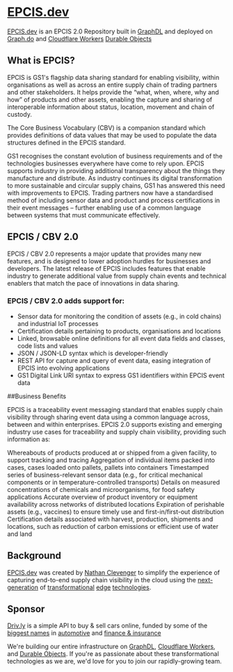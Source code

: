 # [EPCIS.dev](https://epcis.dev)
[EPCIS.dev](https://epcis.dev) is an EPCIS 2.0 Repository built in [GraphDL](https://graphdl.org) and deployed on [Graph.do](https://graph.do) and [Cloudflare Workers](https://developers.cloudflare.com/workers/learning/how-workers-works/) [Durable Objects](https://blog.cloudflare.com/durable-objects-easy-fast-correct-choose-three/)


## What is EPCIS?
EPCIS is GS1's flagship data sharing standard for enabling visibility, within organisations as well as across an entire supply chain of trading partners and other stakeholders. It helps provide the “what, when, where, why and how” of products and other assets, enabling the capture and sharing of interoperable information about status, location, movement and chain of custody.

The Core Business Vocabulary (CBV) is a companion standard which provides definitions of data values that may be used to populate the data structures defined in the EPCIS standard.

GS1 recognises the constant evolution of business requirements and of the technologies businesses everywhere have come to rely upon. EPCIS supports industry in providing additional transparency about the things they manufacture and distribute. As industry continues its digital transformation to more sustainable and circular supply chains, GS1 has answered this need with improvements to EPCIS. Trading partners now have a standardised method of including sensor data and product and process certifications in their event messages – further enabling use of a common language between systems that must communicate effectively. 

## EPCIS / CBV 2.0
EPCIS / CBV 2.0 represents a major update that provides many new features, and is designed to lower adoption hurdles for businesses and developers. The latest release of EPCIS includes features that enable industry to generate additional value from supply chain events and technical enablers that match the pace of innovations in data sharing.

### EPCIS / CBV 2.0 adds support for:

 - Sensor data for monitoring the condition of assets (e.g., in cold chains) and industrial IoT processes
 - Certification details pertaining to products, organisations and locations
 - Linked, browsable online definitions for all event data fields and classes, code lists and values 
 - JSON / JSON-LD syntax which is developer-friendly
 - REST API for capture and query of event data, easing integration of EPCIS into evolving applications
 - GS1 Digital Link URI syntax to express GS1 identifiers within EPCIS event data
 

##Business Benefits

EPCIS is a traceability event messaging standard that enables supply chain visibility through sharing event data using a common language across, between and within enterprises. EPCIS 2.0 supports existing and emerging industry use cases for traceability and supply chain visibility, providing such information as:

Whereabouts of products produced at or shipped from a given facility, to support tracking and tracing
Aggregation of individual items packed into cases, cases loaded onto pallets, pallets into containers
Timestamped series of business-relevant sensor data (e.g., for critical mechanical components or in temperature-controlled transports)
Details on measured concentrations of chemicals and microorganisms, for food safety applications
Accurate overview of product inventory or equipment availability across networks of distributed locations
Expiration of perishable assets (e.g., vaccines) to ensure timely use and first-in/first-out distribution
Certification details associated with harvest, production, shipments and locations, such as reduction of carbon emissions or efficient use of water and land


## Background
[EPCIS.dev](https://epcis.dev) was created by [Nathan Clevenger](https://github.com/nathanclevenger) to simplify the experience of capturing end-to-end supply chain visibility in the cloud using the [next-generation](https://graphdl.org) of [transformational](https://blog.cloudflare.com/durable-objects-easy-fast-correct-choose-three/) [edge](https://developers.cloudflare.com/workers/learning/how-workers-works/) [technologies](https://developers.cloudflare.com/pub-sub/).

## Sponsor
[Driv.ly](https://driv.ly) is a simple API to buy & sell cars online, funded by some of the [biggest names](https://twitter.com/TurnerNovak) in [automotive](https://fontinalis.com/team/#bill-ford) and [finance & insurance](https://www.detroit.vc)

We're building our entire infrastructure on [GraphDL](https://graphdl.org), [Cloudflare Workers](https://developers.cloudflare.com/workers/learning/how-workers-works/), and [Durable Objects](https://blog.cloudflare.com/durable-objects-easy-fast-correct-choose-three/).  If you're as passionate about these transformational technologies as we are, we'd love for you to join our rapidly-growing team.
